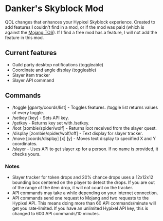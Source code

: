# Danker's Skyblock Mod
QOL changes that enhances your Hypixel Skyblock experience. Created to add features I couldn't find in a mod, or if the mod was paid (which is against the [Mojang TOS](https://account.mojang.com/documents/commercial_guidelines)). If I find a free mod has a feature, I will not add the feature in this mod.

## Current features
- Guild party desktop notifications (toggleable)
- Coordinate and angle display (toggleable)
- Slayer item tracker
- Slayer API command

## Commands
- /toggle [gparty/coords/list] - Toggles features. /toggle list returns values of every toggle.
- /setkey [key] - Sets API key.
- /getkey - Returns key set with /setkey.
- /loot [zombie/spider/wolf] - Returns loot received from the slayer quest.
- /display [zombie/spider/wolf/off] - Text display for slayer tracker.
- /move [coords/display] [x] [y] - Moves text display to specified X and Y coordinates.
- /slayer <name> - Uses API to get slayer xp for a person. If no name is provided, it checks yours.

### Notes
- Slayer tracker for token drops and 20% chance drops uses a 12x12x12 bounding box centered on the player to detect the drops. If you are out of the range of the item drop, it will not count on the tracker.
- API commands may take a while depending on your internet connection.
- API commands send one request to Mojang and two requests to the Hypixel API. This means doing more than 60 API commands/minute will get you rate-limited. If you have an unlimited Hypixel API key, this is changed to 600 API commands/10 minutes.
